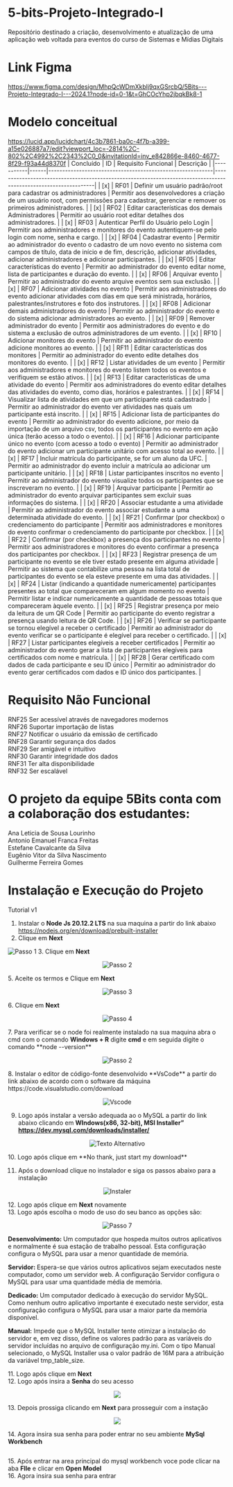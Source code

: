 # 5-bits-Projeto-Integrado-I
Repositório destinado a criação, desenvolvimento e atualização de uma aplicação web voltada para eventos do curso de Sistemas e Mídias Digitais
# Link Figma
https://www.figma.com/design/MhpQcWDmXkblj9qxGSrcbQ/5Bits---Projeto-Integrado-I---2024.1?node-id=0-1&t=GhCOcYhp2jbqkBk8-1
# Modelo conceitual
https://lucid.app/lucidchart/4c3b7861-ba0c-4f7b-a399-a15e026887a7/edit?viewport_loc=-2814%2C-802%2C4992%2C2343%2C0_0&invitationId=inv_e842866e-8460-4677-8f29-f93a44d8370f
| Concluído | ID   | Requisito Funcional                                         | Descrição                                                                                                       |
|-----------|------|-----------------------------------------------------------|-----------------------------------------------------------------------------------------------------------------|
| [x]       | RF01 | Definir um usuário padrão/root para cadastrar os administradores | Permitir aos desenvolvedores a criação de um usuário root, com permissões para cadastrar, gerenciar e remover os primeiros administradores. |
| [x]       | RF02 | Editar características dos demais Administradores         | Permitir ao usuário root editar detalhes dos administradores.                                                |
| [x]       | RF03 | Autenticar Perfil do Usuário pelo Login                   | Permitir aos administradores e monitores do evento autentiquem-se pelo login com nome, senha e cargo.          |
| [x]       | RF04 | Cadastrar evento                                           | Permitir ao administrador do evento o cadastro de um novo evento no sistema com campos de título, data de início e de fim, descrição, adicionar atividades, adicionar administradores e adicionar participantes. |
| [x]       | RF05 | Editar características do evento                           | Permitir ao administrador do evento editar nome, lista de participantes e duração do evento.                   |
| [x]       | RF06 | Arquivar evento                                           | Permitir ao administrador do evento arquive eventos sem sua exclusão.                                         |
| [x]       | RF07 | Adicionar atividades no evento                             | Permitir aos administradores do evento adicionar atividades com dias em que será ministrada, horários, palestrantes/instrutores e foto dos instrutores. |
| [x]       | RF08 | Adicionar demais administradores do evento                 | Permitir ao administrador do evento e do sistema adicionar administradores ao evento.                          |
| [x]       | RF09 | Remover administrador do evento                             | Permitir aos administradores do evento e do sistema a exclusão de outros administradores de um evento.        |
| [x]       | RF10 | Adicionar monitores do evento                              | Permitir ao administrador do evento adicione monitores ao evento.                                            |
| [x]       | RF11 | Editar características dos monitores                       | Permitir ao administrador do evento edite detalhes dos monitores do evento.                                   |
| [x]       | RF12 | Listar atividades de um evento                             | Permitir aos administradores e monitores do evento listem todos os eventos e verifiquem se estão ativos.     |
| [x]       | RF13 | Editar características de uma atividade do evento         | Permitir aos administradores do evento editar detalhes das atividades do evento, como dias, horários e palestrantes. |
| [x]       | RF14 | Visualizar lista de atividades em que um participante está cadastrado | Permitir ao administrador do evento ver atividades nas quais um participante está inscrito.                     |
| [x]       | RF15 | Adicionar lista de participantes do evento                 | Permitir ao administrador do evento adicione, por meio da importação de um arquivo csv, todos os participantes no evento em ação única (terão acesso a todo o evento). |
| [x]       | RF16 | Adicionar participante único no evento (com acesso a todo o evento) | Permitir ao administrador do evento adicionar um participante unitário com acesso total ao evento.            |
| [x]       | RF17 | Incluir matrícula do participante, se for um aluno da UFC. | Permitir ao administrador do evento incluir a matrícula ao adicionar um participante unitário.                 |
| [x]       | RF18 | Listar participantes inscritos no evento                   | Permitir ao administrador do evento visualize todos os participantes que se inscreveram no evento.            |
| [x]       | RF19 | Arquivar participante                                       | Permitir ao administrador do evento arquivar participantes sem excluir suas informações do sistema.           |
| [x]       | RF20 | Associar estudante a uma atividade                         | Permitir ao administrador do evento associar estudante a uma determinada atividade do evento.                 |
| [x]       | RF21 | Confirmar (por checkbox) o credenciamento do participante   | Permitir aos administradores e monitores do evento confirmar o credenciamento do participante por checkbox.    |
| [x]       | RF22 | Confirmar (por checkbox) a presença dos participantes no evento | Permitir aos administradores e monitores do evento confirmar a presença dos participantes por checkbox.        |
| [x]       | RF23 | Registrar presença de um participante no evento se ele tiver estado presente em alguma atividade | Permitir ao sistema que contabilize uma pessoa na lista total de participantes do evento se ela esteve presente em uma das atividades. |
| [x]       | RF24 | Listar (indicando a quantidade numericamente) participantes presentes ao total que compareceram em algum momento no evento | Permitir listar e indicar numericamente a quantidade de pessoas totais que compareceram àquele evento.        |
| [x]       | RF25 | Registrar presença por meio da leitura de um QR Code      | Permitir ao participante do evento registrar a presença usando leitura de QR Code.                             |
| [x]       | RF26 | Verificar se participante se tornou elegível a receber o certificado | Permitir ao administrador do evento verificar se o participante é elegível para receber o certificado.         |
| [x]       | RF27 | Listar participantes elegíveis a receber certificados       | Permitir ao administrador do evento gerar a lista de participantes elegíveis para certificados com nome e matrícula. |
| [x]       | RF28 | Gerar certificado com dados de cada participante e seu ID único | Permitir ao administrador do evento gerar certificados com dados e ID único dos participantes.                 |


# Requisito Não  Funcional
RNF25 Ser acessível através de navegadores modernos\
RNF26 Suportar importação de listas\
RNF27 Notificar o usuário da emissão de certificado\
RNF28 Garantir segurança dos dados\
RNF29 Ser amigável e intuitivo\
RNF30 Garantir integridade dos dados\
RNF31 Ter alta disponibilidade\
RNF32 Ser escalável


 
# O projeto da equipe 5Bits conta com a colaboração dos estudantes:

Ana Leticia de Sousa Lourinho\
Antonio Emanuel Franca Freitas\
Estefane Cavalcante da Silva\
Eugênio Vitor da Silva Nascimento\
Guilherme Ferreira Gomes

# Instalação e Execução do Projeto 


Tutorial v1
	
1. Instalar o **Node Js 20.12.2 LTS** na sua maquina a partir do link abaixo https://nodejs.org/en/download/prebuilt-installer
2.  Clique em <b>Next</b>  
<img src="https://www.alura.com.br/artigos/assets/como-instalar-node-js-windows-linux-macos/imagem1.jpg"  alt="Passo 1">
3. Clique em <b>Next</b>
  <p align="center">
<img src="https://www.alura.com.br/artigos/assets/como-instalar-node-js-windows-linux-macos/imagem3.jpg" alt="Passo 2">
  </p>
5. Aceite os termos e Clique em <b>Next</b>
   <p align="center">
<img src="https://www.alura.com.br/artigos/assets/como-instalar-node-js-windows-linux-macos/imagem4.jpg"  align="center"  alt="Passo 3">
</p>
6. Clique em <b>Next</b>   
  <p align="center">
<img src="https://www.alura.com.br/artigos/assets/como-instalar-node-js-windows-linux-macos/imagem7.jpg"  align="center"  alt="Passo 4">
  </p>
7. Para verificar se o node foi realmente instalado na sua maquina abra o cmd com o comando <b>Windows + R</b>   digite <b>cmd</b>  
e em seguida digite o comando **node --version**  
  <p align="center">
<img src="https://github.com/user-attachments/assets/43f2e789-2fe8-4ddc-aba3-d22c168ccb66"  align="center"  alt="Passo 2">
  </p>
8. Instalar o editor de código-fonte desenvolvido **VsCode** a partir do link abaixo de acordo com o software da máquina 
https://code.visualstudio.com/download <br>
  <p align="center">
<img src="https://hub.asimov.academy/wp-content/uploads/2024/02/downloadvscode-1-1024x634.png"  align="center"  alt="Vscode"> <br>
  </p>


9. Logo após instalar a versão adequada ao o MySQL a partir do link abaixo clicando em **WIndows(x86, 32-bit), MSI Installer”
https://dev.mysql.com/downloads/installer/** <br>
  <p align="center">
   <img src="https://www.simplilearn.com/ice9/free_resources_article_thumb/MySQL_4.png" alt="Texto Alternativo">
  </p>
10. Logo após clique em **No thank, just start my download** <br>
  
11. Após o download clique no instalador e siga os passos abaixo para a instalação
  <p align="center">
 <img src= "https://programadorviking.com.br/wp-content/webp-express/webp-images/uploads/2019/03/como-instalar-mysql-windows-linux-macos-01.png.webp" alt="Instaler">
  </p>
12. Logo após clique em <b>Next</b> novamente <br>
13. Logo após escolha o modo de uso do seu banco as opções são: <br>
  <p align="center">
<img src="https://www.simplilearn.com/ice9/free_resources_article_thumb/MySQL_9.png" alt="Passo 7"><br>
  </p>
<p><b>Desenvolvimento: </b> Um computador que hospeda muitos outros aplicativos e normalmente é sua estação de trabalho pessoal. Esta configuração configura o MySQL para usar a menor quantidade de memória.</p>
<p><b>Servidor: </b>Espera-se que vários outros aplicativos sejam executados neste computador, como um servidor web. A configuração Servidor configura o MySQL para usar uma quantidade média de memória.</p>
<p> <b>Dedicado:</b> Um computador dedicado à execução do servidor MySQL. Como nenhum outro aplicativo importante é executado neste servidor, esta configuração configura o MySQL para usar a maior parte da memória disponível.</p>
<p><b>Manual:</b> Impede que o MySQL Installer tente otimizar a instalação do servidor e, em vez disso, define os valores padrão para as variáveis ​​do servidor incluídas no arquivo de configuração my.ini. Com o tipo Manual selecionado, o MySQL Installer usa o valor padrão de 16M para a atribuição da variável tmp_table_size.</p>
11. Logo após clique em <b>Next</b><br>
12. Logo após insira a <b>Senha</b> do seu acesso  <br>
  <p align="center">
<img src= "https://www.simplilearn.com/ice9/free_resources_article_thumb/MySQL_10.png">
  </p>
13. Depois prossiga clicando em <b>Next</b> para prosseguir com a instação <br>
  <p align="center">
<img src="https://www.simplilearn.com/ice9/free_resources_article_thumb/MySQL_10.png">
  </p>
14. Agora insira sua senha para poder entrar no seu ambiente <b>MySql Workbench</b> <br>
  <p align="center">
<img src = "https://blogger.googleusercontent.com/img/b/R29vZ2xl/AVvXsEiGPqlGbSMQqL7a-NNEC2uvhVa85nLLMZ3yuTccCrhyFMzXZFQpNhgHTKVDHX5p_l0na2zWLS38QS-z8NjTMPqX83M1F3kD5vmmBBaA6cjv9GiBwbTugwvFoX-pmHng2zkKj6ECXGAuGX4/s640/2017-09-03+18_17_47-Greenshot.png" alt = "">
  </p>
15. Após entrar na area principal do mysql workbench voce pode clicar na aba <b>FIle</b> e clicar em <b>Open Model</b> <br>
16. Agora insira sua senha para entrar <br>






